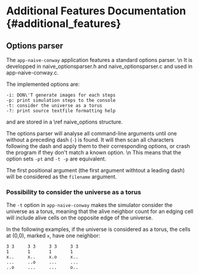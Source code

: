 # Additional Features Documentation {#additional_features}

## Options parser

The `app-naive-conway` application features a standard options parser. \n
It is developped in naive_optionsparser.h and naive_optionsparser.c and used in app-naive-conway.c.

The implemented options are:

```batch
-i: DON\'T generate images for each steps
-p: print simulation steps to the console
-t: consider the universe as a torus
-?: print source textfile formatting help
```

and are stored in a \ref naive_options structure.

The options parser will analyse all command-line arguments until one without a preceding dash (`-`) is found. It will then scan all characters following the dash and apply them to their corresponding options, or crash the program if they don't match a known option. \n
This means that the option sets `-pt` and `-t -p` are equivalent.

The first positional argument (the first argument withtout a leading dash) will be considered as the `filename` argument.

### Possibility to consider the universe as a torus

The `-t` option in `app-naive-conway` makes the simulator consider the universe as a torus, meaning that the alive neighbor count for an edging cell will include alive cells on the opposite edge of the universe.

In the following examples, if the universe is considered as a torus, the cells at (0,0), marked `x`, have one neighbor:

```text
3 3     3 3     3 3     3 3
1       1       1       1
x..     x..     x.o     x..
...     ..o     ...     ...
..o     ...     ...     o..
```
